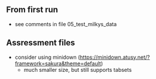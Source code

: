 

## From first run  

* see comments in file 05_test_milkys_data    

## Assressment files  

* consider using minidown (https://minidown.atusy.net/?framework=sakura&theme=default)  
    - much smaller size, but still supports tabsets  


